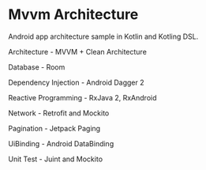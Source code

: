 # Mvvm Architecture
Android app architecture sample in Kotlin and Kotling DSL.

Architecture - MVVM + Clean Architecture

Database - Room

Dependency Injection - Android Dagger 2

Reactive Programming - RxJava 2, RxAndroid

Network - Retrofit and Mockito

Pagination - Jetpack Paging

UiBinding - Android DataBinding

Unit Test - Juint and Mockito
